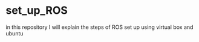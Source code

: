 # set_up_ROS
in this repository I will explain the steps of ROS set up using virtual box and ubuntu
